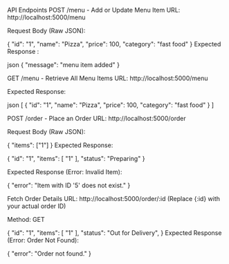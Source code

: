 API Endpoints POST /menu - Add or Update Menu Item URL: http://localhost:5000/menu

Request Body (Raw JSON):

{ "id": "1", "name": "Pizza", "price": 100, "category": "fast food" } Expected Response :

json { "message": "menu item added" }

GET /menu - Retrieve All Menu Items URL: http://localhost:5000/menu

Expected Response:

json [ { "id": "1", "name": "Pizza", "price": 100, "category": "fast food" } ]

POST /order - Place an Order URL: http://localhost:5000/order

Request Body (Raw JSON):

{ "items": ["1"] } Expected Response:

{ "id": "1", "items": [ "1" ], "status": "Preparing"  }

 Expected Response (Error: Invalid Item):

{ "error": "Item with ID '5' does not exist." }

Fetch Order Details URL: http://localhost:5000/order/:id (Replace {:id} with your actual order ID)

Method: GET

{ "id": "1", "items": [ "1" ], "status": "Out for Delivery", } 
Expected Response (Error: Order Not Found):

{ "error": "Order not found." }